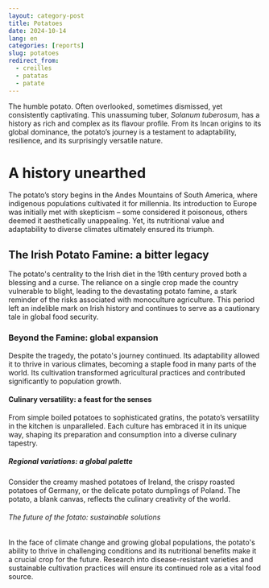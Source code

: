 ```yaml
---
layout: category-post
title: Potatoes
date: 2024-10-14
lang: en
categories: [reports]
slug: potatoes
redirect_from:
  - creilles
  - patatas
  - patate
---
```


The humble potato. Often overlooked, sometimes dismissed, yet consistently captivating.  This unassuming tuber, *Solanum tuberosum*, has a history as rich and complex as its flavour profile. From its Incan origins to its global dominance, the potato’s journey is a testament to adaptability, resilience, and its surprisingly versatile nature.

# A history unearthed

The potato’s story begins in the Andes Mountains of South America, where indigenous populations cultivated it for millennia.  Its introduction to Europe was initially met with skepticism – some considered it poisonous, others deemed it aesthetically unappealing.  Yet, its nutritional value and adaptability to diverse climates ultimately ensured its triumph.

## The Irish Potato Famine: a bitter legacy

The potato's centrality to the Irish diet in the 19th century proved both a blessing and a curse.  The reliance on a single crop made the country vulnerable to blight, leading to the devastating potato famine, a stark reminder of the risks associated with monoculture agriculture.  This period left an indelible mark on Irish history and continues to serve as a cautionary tale in global food security.

### Beyond the Famine: global expansion

Despite the tragedy, the potato's journey continued. Its adaptability allowed it to thrive in various climates, becoming a staple food in many parts of the world.  Its cultivation transformed agricultural practices and contributed significantly to population growth.

#### Culinary versatility: a feast for the senses

From simple boiled potatoes to sophisticated gratins, the potato’s versatility in the kitchen is unparalleled.  Each culture has embraced it in its unique way, shaping its preparation and consumption into a diverse culinary tapestry.

##### Regional variations: a global palette

Consider the creamy mashed potatoes of Ireland, the crispy roasted potatoes of Germany, or the delicate potato dumplings of Poland.  The potato, a blank canvas, reflects the culinary creativity of the world.

###### The future of the fotato: sustainable solutions

In the face of climate change and growing global populations, the potato's ability to thrive in challenging conditions and its nutritional benefits make it a crucial crop for the future.  Research into disease-resistant varieties and sustainable cultivation practices will ensure its continued role as a vital food source.
